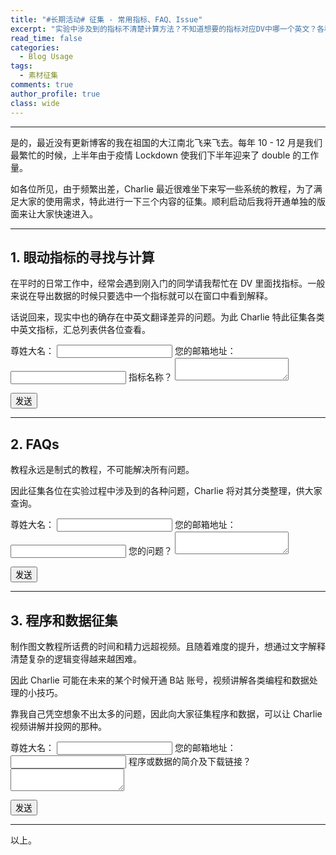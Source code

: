 ```yaml
---
title: "#长期活动# 征集 - 常用指标、FAQ、Issue"
excerpt: "实验中涉及到的指标不清楚计算方法？不知道想要的指标对应DV中哪一个英文？各种各样的小问题？可以让Charlie为了发B站录视频修改的程序或者处理的数据？"
read_time: false
categories:
  - Blog Usage
tags:
  - 素材征集
comments: true
author_profile: true
class: wide
---
```


---

是的，最近没有更新博客的我在祖国的大江南北飞来飞去。每年 10 - 12 月是我们最繁忙的时候，上半年由于疫情 Lockdown 使我们下半年迎来了 double 的工作量。

如各位所见，由于频繁出差，Charlie 最近很难坐下来写一些系统的教程，为了满足大家的使用需求，特此进行一下三个内容的征集。顺利启动后我将开通单独的版面来让大家快速进入。

---

## 1. 眼动指标的寻找与计算

在平时的日常工作中，经常会遇到刚入门的同学请我帮忙在 DV 里面找指标。一般来说在导出数据的时候只要选中一个指标就可以在窗口中看到解释。

话说回来，现实中也的确存在中英文翻译差异的问题。为此 Charlie 特此征集各类中英文指标，汇总列表供各位查看。

<form
  action="https://formspree.io/mbjadrzd"
  method="POST"
>
  <label>
    尊姓大名：
    <input type="text" name="_customname">
  </label>
  <label>
    您的邮箱地址：
    <input type="text" name="_replyto">
  </label>
  <label>
    指标名称？
    <textarea name="index"></textarea>
  </label>

  <button type="submit">发送</button>
</form>

---

## 2. FAQs

教程永远是制式的教程，不可能解决所有问题。

因此征集各位在实验过程中涉及到的各种问题，Charlie 将对其分类整理，供大家查询。

<form
  action="https://formspree.io/mbjadrzd"
  method="POST"
>
  <label>
    尊姓大名：
    <input type="text" name="_customname">
  </label>
  <label>
    您的邮箱地址：
    <input type="text" name="_replyto">
  </label>
  <label>
    您的问题？
    <textarea name="faqs"></textarea>
  </label>

  <button type="submit">发送</button>
</form>

---

## 3. 程序和数据征集

制作图文教程所话费的时间和精力远超视频。且随着难度的提升，想通过文字解释清楚复杂的逻辑变得越来越困难。

因此 Charlie 可能在未来的某个时候开通 B站 账号，视频讲解各类编程和数据处理的小技巧。

靠我自己凭空想象不出太多的问题，因此向大家征集程序和数据，可以让 Charlie 视频讲解并投网的那种。

<form
  action="https://formspree.io/mbjadrzd"
  method="POST"
>
  <label>
    尊姓大名：
    <input type="text" name="_customname">
  </label>
  <label>
    您的邮箱地址：
    <input type="text" name="_replyto">
  </label>
  <label>
    程序或数据的简介及下载链接？
    <textarea name="video"></textarea>
  </label>

  <button type="submit">发送</button>
</form>

---

以上。